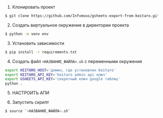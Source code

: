 1. Клонировать проект

```bash
$ git clone https://github.com/Infvmous/gsheets-export-from-keitaro.git
```

2. Создать виртуальное окружение в директории проекта

```bash
$ python -m venv env
```

3. Установить зависимости

```bash
$ pip install -r requirements.txt
```

4. Создать файл `<НАЗВАНИЕ_ФАЙЛА>.sh` с переменными окружения

```bash
export KEITARO_HOST='домен, где установлен keitaro'
export KEITARO_API_KEY='keitaro admin api ключ'
export GSHEETS_API_KEY='секретный ключ google таблиц'
python .
```

5. НАСТРОИТЬ АПИ

6. Запустить скрипт

```bash
$ source `<НАЗВАНИЕ_ФАЙЛА>.sh`
```
